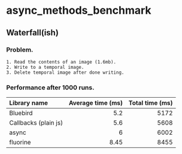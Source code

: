 # async_methods_benchmark

## Waterfall(ish)

### Problem.
    1. Read the contents of an image (1.6mb).
    2. Write to a temporal image.
    3. Delete temporal image after done writing.

### Performance after 1000 runs.

|Library name|Average time (ms)|Total time (ms)|
|:-----------|---------------:|--------------:|
|Bluebird|5.2|5172|
|Callbacks (plain js)|5.6|5608|
|async|6|6002|
|fluorine|8.45|8455|